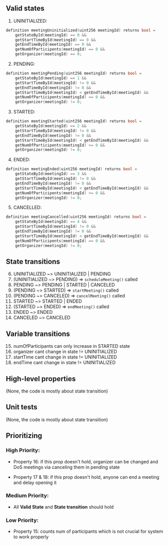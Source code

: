 ## Valid states
1. UNINITIALIZED:
```C++
definition meetingUninitialized(uint256 meetingId) returns bool =
    getStateById(meetingId) == 0 &&
    getStartTimeById(meetingId) == 0 &&
    getEndTimeById(meetingId) == 0 &&
    getNumOfParticipents(meetingId) == 0 &&
    getOrganizer(meetingId) == 0;
```
2. PENDING:
```C++
definition meetingPending(uint256 meetingId) returns bool =
    getStateById(meetingId) == 1 &&
    getStartTimeById(meetingId) != 0 &&
    getEndTimeById(meetingId) != 0 &&
    getStartTimeById(meetingId) < getEndTimeById(meetingId) &&
    getNumOfParticipents(meetingId) == 0 &&
    getOrganizer(meetingId) != 0;
```
3. STARTED:
```C++
definition meetingStarted(uint256 meetingId) returns bool =
    getStateById(meetingId) == 2 &&
    getStartTimeById(meetingId) != 0 &&
    getEndTimeById(meetingId) != 0 &&
    getStartTimeById(meetingId) < getEndTimeById(meetingId) &&
    getNumOfParticipents(meetingId) >= 0 &&
    getOrganizer(meetingId) != 0;
```
4. ENDED:
```C++
definition meetingEnded(uint256 meetingId) returns bool =
    getStateById(meetingId) == 3 &&
    getStartTimeById(meetingId) != 0 &&
    getEndTimeById(meetingId) != 0 &&
    getStartTimeById(meetingId) < getEndTimeById(meetingId) &&
    getNumOfParticipents(meetingId) >= 0 &&
    getOrganizer(meetingId) != 0;
```
5. CANCELLED:
```C++
definition meetingCancelled(uint256 meetingId) returns bool =
    getStateById(meetingId) == 4 &&
    getStartTimeById(meetingId) != 0 &&
    getEndTimeById(meetingId) != 0 &&
    getStartTimeById(meetingId) < getEndTimeById(meetingId) &&
    getNumOfParticipents(meetingId) == 0 &&
    getOrganizer(meetingId) != 0;
```

## State transitions
6. UNINITIALIZED ~> UNINITIALIZED | PENDING
7. (UNINITIALIZED ~> PENDING) => `scheduleMeeting()` called
8. PENDING ~> PENDING | STARTED | CANCELED
9. (PENDING ~> STARTED) => `startMeeting()` called
10. (PENDING ~> CANCELED) => `cancelMeeting()` called
11. STARTED ~> STARTED | ENDED
12. (STARTED ~> ENDED) => `endMeeting()` called
13. ENDED ~> ENDED
14. CANCELED ~> CANCELED

## Variable transitions
15. numOfParticipants can only increase in STARTED state
16. organizer cant change in state != UNINITIALIZED
17. startTime cant change in state != UNINITIALIZED
18. endTime cant change in state != UNINITIALIZED

## High-level properties
(None, the code is mostly about state transition)
## Unit tests
(None, the code is mostly about state transition)
<br>

## Prioritizing


### High Priority:

- Property 16: if this prop doesn't hold, organizer can be changed and DoS meetings via canceling them in pending state

- Property 17 & 18: if this prop doesn't hold, anyone can end a meeting and delay opening it

### Medium Priority:

- All **Valid State** and  **State transition** should hold

### Low Priority:

- Property 15: counts num of participants which is not crucial for system to work properly